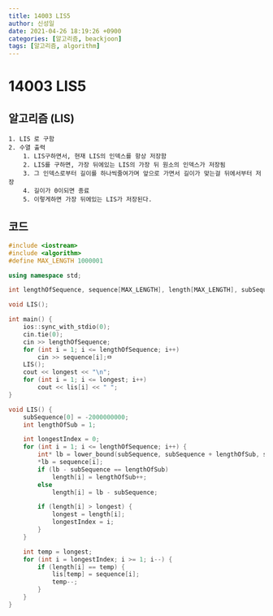```yaml
---
title: 14003 LIS5
author: 신성일
date: 2021-04-26 18:19:26 +0900
categories: [알고리즘, beackjoon]
tags: [알고리즘, algorithm]
---
```


# 14003 LIS5

## 알고리즘 (LIS)

    1. LIS 로 구함
    2. 수열 출력
    	1. LIS구하면서, 현재 LIS의 인덱스를 항상 저장함
    	2. LIS를 구하면, 가장 뒤에있는 LIS의 가장 뒤 원소의 인덱스가 저장됨
    	3. 그 인덱스로부터 길이를 하나씩줄여가며 앞으로 가면서 길이가 맞는걸 뒤에서부터 저장
    	4. 길이가 0이되면 종료
    	5. 이렇게하면 가장 뒤에있는 LIS가 저장된다.

## 코드

```cpp
#include <iostream>
#include <algorithm>
#define MAX_LENGTH 1000001

using namespace std;

int lengthOfSequence, sequence[MAX_LENGTH], length[MAX_LENGTH], subSequence[MAX_LENGTH], longest, lis[MAX_LENGTH];

void LIS();

int main() {
	ios::sync_with_stdio(0);
	cin.tie(0);
	cin >> lengthOfSequence;
	for (int i = 1; i <= lengthOfSequence; i++)
		cin >> sequence[i];ㅁ
	LIS();
	cout << longest << "\n";
	for (int i = 1; i <= longest; i++)
		cout << lis[i] << " ";
}

void LIS() {
	subSequence[0] = -2000000000;
	int lengthOfSub = 1;

	int longestIndex = 0;
	for (int i = 1; i <= lengthOfSequence; i++) {
		int* lb = lower_bound(subSequence, subSequence + lengthOfSub, sequence[i]);
		*lb = sequence[i];
		if (lb - subSequence == lengthOfSub)
			length[i] = lengthOfSub++;
		else
			length[i] = lb - subSequence;

		if (length[i] > longest) {
			longest = length[i];
			longestIndex = i;
		}
	}

	int temp = longest;
	for (int i = longestIndex; i >= 1; i--) {
		if (length[i] == temp) {
			lis[temp] = sequence[i];
			temp--;
		}
	}
}


```
